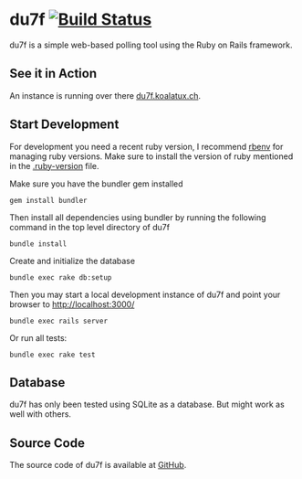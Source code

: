 # du7f [![Build Status](https://travis-ci.org/koalatux/du7f.svg?branch=master)](https://travis-ci.org/koalatux/du7f)

du7f is a simple web-based polling tool using the Ruby on Rails framework.

## See it in Action

An instance is running over there [du7f.koalatux.ch](http://du7f.koalatux.ch/).

## Start Development ##

For development you need a recent ruby version, I recommend [rbenv](https://github.com/rbenv/rbenv) for managing ruby
versions. Make sure to install the version of ruby mentioned in the [.ruby-version](.ruby-version) file.

Make sure you have the bundler gem installed

    gem install bundler

Then install all dependencies using bundler by running the following command in the top level directory of du7f

    bundle install

Create and initialize the database

    bundle exec rake db:setup

Then you may start a local development instance of du7f and point your browser to
[http://localhost:3000/](http://localhost:3000/)

    bundle exec rails server

Or run all tests:

    bundle exec rake test

## Database ##

du7f has only been tested using SQLite as a database. But might work as well with others.

## Source Code ##

The source code of du7f is available at [GitHub](https://github.com/koalatux/du7f).